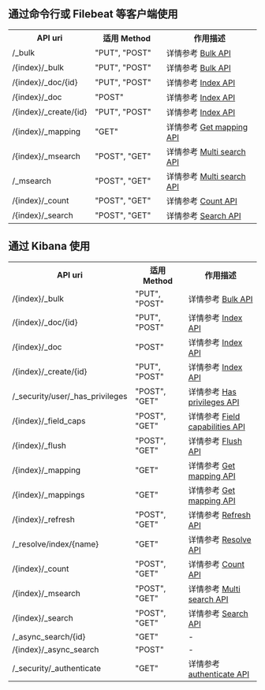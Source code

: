 ## 通过命令行或 Filebeat 等客户端使用
<table>
<tr>
        <th width=30%>API uri</th>
        <th width=30%>适用 Method</th>
        <th width=40%>作用描述</th>
    </tr>
    <tr>
        <td >/_bulk</td>
        <td >"PUT", "POST"</td>
        <td >详情参考 <a href="https://www.elastic.co/guide/en/elasticsearch/reference/current/docs-bulk.html">Bulk API</a></td>
 </tr>
 <tr>
        <td >/{index}/_bulk</td>
        <td >"PUT", "POST"</td>
        <td >详情参考 <a href="https://www.elastic.co/guide/en/elasticsearch/reference/current/docs-bulk.html">Bulk API</a></td>
    </tr>
     <tr>
        <td >/{index}/_doc/{id}</td>
        <td >"PUT", "POST"</td>
        <td >详情参考 <a href="https://www.elastic.co/guide/en/elasticsearch/reference/current/docs-index_.html">Index API</a></td>
    </tr>
     <tr>
        <td >/{index}/_doc</td>
        <td >"POST"</td>
        <td >详情参考 <a href="https://www.elastic.co/guide/en/elasticsearch/reference/current/docs-index_.html">Index API</a></td>
    </tr>
     <tr>
        <td >/{index}/_create/{id}</td>
        <td >"PUT", "POST"</td>
        <td >详情参考 <a href="https://www.elastic.co/guide/en/elasticsearch/reference/current/docs-index_.html">Index API</a></td>
    </tr>
     <tr>
        <td >/{index}/_mapping</td>
        <td >"GET"</td>
        <td >详情参考 <a href="https://www.elastic.co/guide/en/elasticsearch/reference/current/indices-get-mapping.html">Get mapping API</a></td>
    </tr>
     <tr>
        <td >/{index}/_msearch</td>
        <td >"POST", "GET"</td>
        <td >详情参考 <a href="https://www.elastic.co/guide/en/elasticsearch/reference/current/search-multi-search.html">Multi search API</a></td>
    </tr>
     <tr>
        <td >/_msearch</td>
        <td >"POST", "GET"</td>
        <td >详情参考 <a href="https://www.elastic.co/guide/en/elasticsearch/reference/current/search-multi-search.html">Multi search API</a></td>
    </tr>
     <tr>
        <td >/{index}/_count</td>
        <td >"POST", "GET"</td>
        <td >详情参考 <a href="https://www.elastic.co/guide/en/elasticsearch/reference/current/search-count.html">Count API</a></td>
    </tr>
     <tr>
        <td >/{index}/_search</td>
        <td >"POST", "GET"</td>
        <td >详情参考 <a href="https://www.elastic.co/guide/en/elasticsearch/reference/current/search-search.html">Search API</a></td>
    </tr>
 </table>

 ## 通过 Kibana 使用
<table>
<tr>
        <th width=30%>API uri</th>
        <th width=30%>适用 Method</th>
        <th width=40%>作用描述</th>
    </tr>
    <tr>
        <td >/{index}/_bulk</td>
        <td >"PUT", "POST"</td>
        <td >详情参考 <a href="https://www.elastic.co/guide/en/elasticsearch/reference/current/docs-bulk.html">Bulk API</a></td>
 </tr>
 <tr>
        <td >/{index}/_doc/{id}</td>
        <td >"PUT", "POST"</td>
        <td >详情参考 <a href="https://www.elastic.co/guide/en/elasticsearch/reference/current/docs-index_.html">Index API</a></td>
    </tr>
     <tr>
        <td >/{index}/_doc</td>
        <td >"POST"</td>
        <td >详情参考 <a href="https://www.elastic.co/guide/en/elasticsearch/reference/current/docs-index_.html">Index API</a></td>
    </tr>
     <tr>
        <td >/{index}/_create/{id}</td>
        <td >"PUT", "POST"</td>
        <td >详情参考 <a href="https://www.elastic.co/guide/en/elasticsearch/reference/current/docs-index_.html">Index API</a></td>
    </tr>
     <tr>
        <td >/_security/user/_has_privileges</td>
        <td >"POST", "GET"</td>
        <td >详情参考 <a href="https://www.elastic.co/guide/en/elasticsearch/reference/current/security-api-has-privileges.html">Has privileges API</a></td>
    </tr>
     <tr>
        <td >/{index}/_field_caps</td>
        <td >"POST", "GET"</td>
        <td >详情参考 <a href="https://www.elastic.co/guide/en/elasticsearch/reference/current/search-field-caps.html">Field capabilities API</a></td>
    </tr>
     <tr>
        <td >/{index}/_flush</td>
        <td >"POST", "GET"</td>
        <td >详情参考 <a href="https://www.elastic.co/guide/en/elasticsearch//reference/current/indices-flush.html">Flush API</a></td>
    </tr>
     <tr>
        <td >/{index}/_mapping</td>
        <td >"GET"</td>
        <td >详情参考 <a href="https://www.elastic.co/guide/en/elasticsearch/reference/current/indices-get-mapping.html">Get mapping API</a></td>
    </tr>
     <tr>
        <td >/{index}/_mappings</td>
        <td >"GET"</td>
        <td >详情参考 <a href="https://www.elastic.co/guide/en/elasticsearch/reference/current/indices-get-mapping.html">Get mapping API</a></td>
    </tr>
     <tr>
        <td >/{index}/_refresh</td>
        <td >"POST", "GET"</td>
        <td >详情参考 <a href="https://www.elastic.co/guide/en/elasticsearch/reference/current/indices-refresh.html">Refresh API</a></td>
    </tr>
     <tr>
        <td >/_resolve/index/{name}</td>
        <td >"GET"</td>
        <td >详情参考 <a href="https://www.elastic.co/guide/en/elasticsearch/reference/current/indices-resolve-index-api.html">Resolve API</td>
    </tr>
     <tr>
        <td >/{index}/_count</td>
        <td >"POST", "GET"</td>
        <td >详情参考 <a href="https://www.elastic.co/guide/en/elasticsearch/reference/current/search-count.html">Count API</td>
    </tr>
     <tr>
        <td >/{index}/_msearch</td>
        <td >"POST", "GET"</td>
        <td >详情参考 <a href="https://www.elastic.co/guide/en/elasticsearch/reference/current/search-multi-search.html">Multi search API</td>
    </tr>
     <tr>
        <td >/{index}/_search</td>
        <td >"POST", "GET"</td>
        <td >详情参考 <a href="https://www.elastic.co/guide/en/elasticsearch/reference/current/search-search.html">Search API</td>
    </tr>
     <tr>
        <td >/_async_search/{id}</td>
        <td >"GET"</td>
        <td >-</td>
    </tr>
     <tr>
        <td >/{index}/_async_search</td>
        <td >"POST"</td>
        <td >-</td>
    </tr>
     <tr>
        <td >/_security/_authenticate</td>
        <td >"GET"</td>
        <td >详情参考 <a href="https://www.elastic.co/guide/en/elasticsearch/reference/current/security-api-authenticate.html">authenticate API</td>
    </tr>
 </table>
